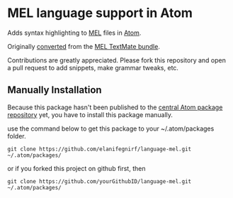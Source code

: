 # MEL language support in Atom

Adds syntax highlighting to
[MEL](http://en.wikipedia.org/wiki/Maya_Embedded_Language) files in
[Atom](https://atom.io/).

Originally [converted](http://atom.io/docs/latest/converting-a-text-mate-bundle)
from the [MEL TextMate bundle](https://github.com/textmate/mel.tmbundle.git).

Contributions are greatly appreciated. Please fork this repository and open a
pull request to add snippets, make grammar tweaks, etc.

## Manually Installation

Because this package hasn't been published to the [central Atom package
repository](https://atom.io/packages) yet, you have to install this package manually.

use the command below to get this package to your ~/.atom/packages folder.

    git clone https://github.com/elanifegnirf/language-mel.git ~/.atom/packages/

or if you forked this project on github first, then

    git clone https://github.com/yourGithubID/language-mel.git ~/.atom/packages/
